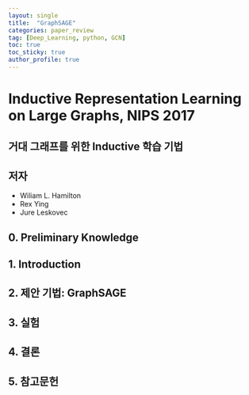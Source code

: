 ```yaml
---
layout: single
title:  "GraphSAGE"
categories: paper_review
tag: [Deep_Learning, python, GCN]
toc: true
toc_sticky: true
author_profile: true
---
```


# Inductive Representation Learning on Large Graphs, NIPS 2017

## 거대 그래프를 위한 Inductive 학습 기법

## 저자
- Wiliam L. Hamilton
- Rex Ying
- Jure Leskovec

## 0. Preliminary Knowledge

## 1. Introduction

## 2. 제안 기법: GraphSAGE

## 3. 실험

## 4. 결론

## 5. 참고문헌
